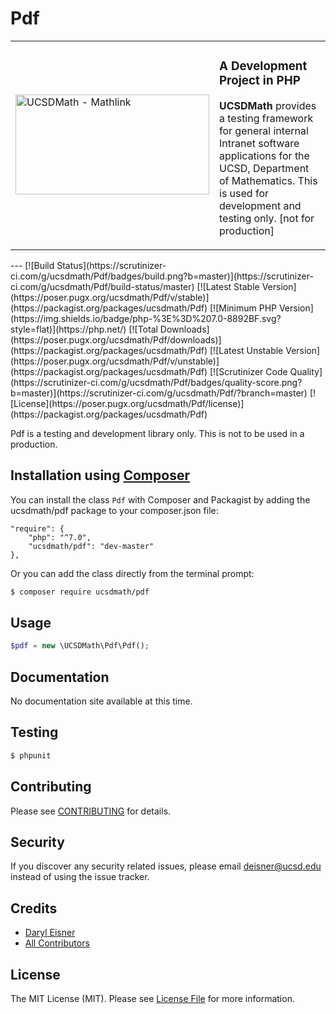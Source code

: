 # Pdf
<table border="0">
  <tr>
    <td width="310"><img height="160" width="310"alt="UCSDMath - Mathlink" src="https://github.com/ucsdmath/Testing/blob/master/ucsdmath-logo.png"></td>
    <td><h3>A Development Project in PHP</h3>
        <p><strong>UCSDMath</strong> provides a testing framework for general internal Intranet software applications for the UCSD, Department of Mathematics. This is used for development and testing only. [not for production]</p>
    </td>
  </tr>
</table>
---
[![Build Status](https://scrutinizer-ci.com/g/ucsdmath/Pdf/badges/build.png?b=master)](https://scrutinizer-ci.com/g/ucsdmath/Pdf/build-status/master)
[![Latest Stable Version](https://poser.pugx.org/ucsdmath/Pdf/v/stable)](https://packagist.org/packages/ucsdmath/Pdf)
[![Minimum PHP Version](https://img.shields.io/badge/php-%3E%3D%207.0-8892BF.svg?style=flat)](https://php.net/)
[![Total Downloads](https://poser.pugx.org/ucsdmath/Pdf/downloads)](https://packagist.org/packages/ucsdmath/Pdf)
[![Latest Unstable Version](https://poser.pugx.org/ucsdmath/Pdf/v/unstable)](https://packagist.org/packages/ucsdmath/Pdf)
[![Scrutinizer Code Quality](https://scrutinizer-ci.com/g/ucsdmath/Pdf/badges/quality-score.png?b=master)](https://scrutinizer-ci.com/g/ucsdmath/Pdf/?branch=master)
[![License](https://poser.pugx.org/ucsdmath/Pdf/license)](https://packagist.org/packages/ucsdmath/Pdf)

Pdf is a testing and development library only. This is not to be used in a production.

## Installation using [Composer](http://getcomposer.org/)
You can install the class ```Pdf``` with Composer and Packagist by
adding the ucsdmath/pdf package to your composer.json file:

```
"require": {
    "php": "^7.0",
    "ucsdmath/pdf": "dev-master"
},
```
Or you can add the class directly from the terminal prompt:

```bash
$ composer require ucsdmath/pdf
```

## Usage

``` php
$pdf = new \UCSDMath\Pdf\Pdf();
```

## Documentation

No documentation site available at this time.
<!-- [Check out the documentation](http://math.ucsd.edu/~deisner/documentation/Pdf/) -->

## Testing

``` bash
$ phpunit
```

## Contributing

Please see [CONTRIBUTING](CONTRIBUTING.md) for details.

## Security

If you discover any security related issues, please email deisner@ucsd.edu instead of using the issue tracker.

## Credits

- [Daryl Eisner](https://github.com/UCSDMath)
- [All Contributors](../../contributors)

## License

The MIT License (MIT). Please see [License File](LICENSE) for more information.
